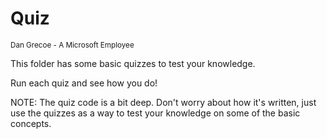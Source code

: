 # Quiz
<sub>Dan Grecoe - A Microsoft Employee </sub>

This folder has some basic quizzes to test your knowledge. 

Run each quiz and see how you do!

NOTE: The quiz code is a bit deep. Don't worry about how it's written, just use the quizzes as a way to test your knowledge on some of the basic concepts.